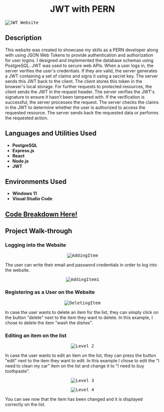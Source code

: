 
<h1 align="center">JWT with PERN</h1>




<kbd><img src="https://i.imgur.com/ZTNjSuP.png?1" alt="JWT Website"></kbd>


<h2>Description</h2>

<p>This website was created to showcase my skills as a PERN developer along with using JSON Web Tokens to provide authentication and authorization for user logins. I designed and implemented the database schemas using PostgreSQL. JWT was used to secure web APIs. When a user logs in, the server verifies the user's credentials. If they are valid, the server generates a JWT containing a set of claims and signs it using a secret key. The server sends this JWT back to the client. The client stores this token in the browser's local storage. For further requests to protected resources, the client sends the JWT in the request header. The server verifies the JWT's signature to ensure it hasn't been tampered with. If the verification is successful, the server processes the request. The server checks the claims in the JWT to determine whether the user is authorized to access the requested resource. The server sends back the requested data or performs the requested action.</p>

<h2>Languages and Utilities Used</h2>

<ul>
  <li><b>PostgreSQL</b></li>
  <li><b>Express.js</b></li>
  <li><b>React</b></li>
  <li><b>Node.js</b></li>
  <li><b>JWT</b></li>
</ul>

<h2>Environments Used</h2>

<ul>
  <li><b>Windows 11</b></li>
  <li><b>Visual Studio Code</b></li>
</ul>

<h2>
<a href="https://github.com/pedromussi1/JWT/blob/main/READCODE.md">Code Breakdown Here!</a>
</h2>


<h2>Project Walk-through</h2>

<h3>Logging into the Website</h3>

<p align="center">
  <kbd><img src="https://i.imgur.com/9p4H4wO.png" alt="AddingItem"></kbd>
</p>

<p>The user can write their email and password credentials in order to log into the website.</p>

<p align="center">
  <kbd><img src="https://i.imgur.com/wtCjc3x.png" alt="AddingItem1"></kbd>
</p>

<h3>Registering as a User on the Website</h3>

<p align="center">
  <kbd><img src="https://i.imgur.com/Kuhy6Hr.png" alt="DeletingItem"></kbd>
</p>

<p>In case the user wants to delete an item for the list, they can simply click on the button "delete" next to the item they want to delete. In this example, I chose to delete the item "wash the dishes".</p>

<h3>Editing an item on the list</h3>

<p align="center">
  <kbd><img src="https://i.imgur.com/NEnmtvj.png" alt="Level 2"></kbd>
</p>

<p>In case the user wants to edit an item on the list, they can press the button "edit" next to the item they want to edit. In this example I chose to edit the "I need to clean my car" item on the list and change it to "I need to buy toothpaste".</p>

<p align="center">
  <kbd><img src="https://i.imgur.com/8orPkgC.png" alt="Level 3"></kbd>
</p>

<p align="center">
  <kbd><img src="https://i.imgur.com/ULVNaP3.png" alt="Level 4"></kbd>
</p>

<p>You can see now that the item has been changed and it is displayed correctly on the list.</p>
